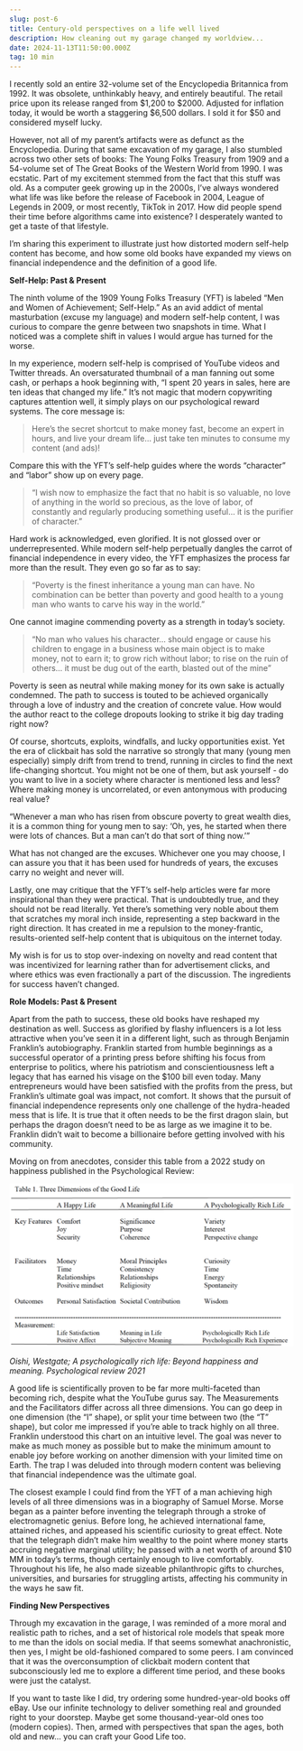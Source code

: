 ```yaml
---
slug: post-6
title: Century-old perspectives on a life well lived
description: How cleaning out my garage changed my worldview...
date: 2024-11-13T11:50:00.000Z
tag: 10 min
---
```

I recently sold an entire 32-volume set of the Encyclopedia Britannica from 1992. It was obsolete, unthinkably heavy, and entirely beautiful. The retail price upon its release ranged from $1,200 to $2000. Adjusted for inflation today, it would be worth a staggering $6,500 dollars. I sold it for $50 and considered myself lucky.

However, not all of my parent’s artifacts were as defunct as the Encyclopedia. During that same excavation of my garage, I also stumbled across two other sets of books: The Young Folks Treasury from 1909 and a 54-volume set of The Great Books of the Western World from 1990. I was ecstatic. Part of my excitement stemmed from the fact that this stuff was old. As a computer geek growing up in the 2000s, I’ve always wondered what life was like before the release of Facebook in 2004, League of Legends in 2009, or most recently, TikTok in 2017. How did people spend their time before algorithms came into existence? I desperately wanted to get a taste of that lifestyle.

I’m sharing this experiment to illustrate just how distorted modern self-help content has become, and how some old books have expanded my views on financial independence and the definition of a good life.

**Self-Help: Past & Present**

The ninth volume of the 1909 Young Folks Treasury (YFT) is labeled “Men and Women of Achievement; Self-Help.” As an avid addict of mental masturbation (excuse my language) and modern self-help content, I was curious to compare the genre between two snapshots in time. What I noticed was a complete shift in values I would argue has turned for the worse.

In my experience, modern self-help is comprised of YouTube videos and Twitter threads. An oversaturated thumbnail of a man fanning out some cash, or perhaps a hook beginning with, “I spent 20 years in sales, here are ten ideas that changed my life.” It’s not magic that modern copywriting captures attention well, it simply plays on our psychological reward systems. The core message is:

> Here’s the secret shortcut to make money fast, become an expert in hours, and live your dream life… just take ten minutes to consume my content (and ads)!

Compare this with the YFT’s self-help guides where the words “character” and “labor” show up on every page.

> “I wish now to emphasize the fact that no habit is so valuable, no love of anything in the world so precious, as the love of labor, of constantly and regularly producing something useful… it is the purifier of character.”

Hard work is acknowledged, even glorified. It is not glossed over or underrepresented. While modern self-help perpetually dangles the carrot of financial independence in every video, the YFT emphasizes the process far more than the result. They even go so far as to say: 

> “Poverty is the finest inheritance a young man can have. No combination can be better than poverty and good health to a young man who wants to carve his way in the world.”

One cannot imagine commending poverty as a strength in today’s society.

> “No man who values his character… should engage or cause his children to engage in a business whose main object is to make money, not to earn it; to grow rich without labor; to rise on the ruin of others… it must be dug out of the earth, blasted out of the mine”

Poverty is seen as neutral while making money for its own sake is actually condemned. The path to success is touted to be achieved organically through a love of industry and the creation of concrete value. How would the author react to the college dropouts looking to strike it big day trading right now?

Of course, shortcuts, exploits, windfalls, and lucky opportunities exist. Yet the era of clickbait has sold the narrative so strongly that many (young men especially) simply drift from trend to trend, running in circles to find the next life-changing shortcut. You might not be one of them, but ask yourself - do you want to live in a society where character is mentioned less and less? Where making money is uncorrelated, or even antonymous with producing real value?

“Whenever a man who has risen from obscure poverty to great wealth dies, it is a common thing for young men to say: ‘Oh, yes, he started when there were lots of chances. But a man can’t do that sort of thing now.’”

What has not changed are the excuses. Whichever one you may choose, I can assure you that it has been used for hundreds of years, the excuses carry no weight and never will.

Lastly, one may critique that the YFT’s self-help articles were far more inspirational than they were practical. That is undoubtedly true, and they should not be read literally. Yet there’s something very noble about them that scratches my moral inch inside, representing a step backward in the right direction. It has created in me a repulsion to the money-frantic, results-oriented self-help content that is ubiquitous on the internet today.

My wish is for us to stop over-indexing on novelty and read content that was incentivized for learning rather than for advertisement clicks, and where ethics was even fractionally a part of the discussion. The ingredients for success haven’t changed. 

**Role Models: Past & Present**

Apart from the path to success, these old books have reshaped my destination as well. Success as glorified by flashy influencers is a lot less attractive when you’ve seen it in a different light, such as through Benjamin Franklin’s autobiography. Franklin started from humble beginnings as a successful operator of a printing press before shifting his focus from enterprise to politics, where his patriotism and conscientiousness left a legacy that has earned his visage on the $100 bill even today. Many entrepreneurs would have been satisfied with the profits from the press, but Franklin’s ultimate goal was impact, not comfort. It shows that the pursuit of financial independence represents only one challenge of the hydra-headed mess that is life. It is true that it often needs to be the first dragon slain, but perhaps the dragon doesn’t need to be as large as we imagine it to be. Franklin didn’t wait to become a billionaire before getting involved with his community.

Moving on from anecdotes, consider this table from a 2022 study on happiness published in the Psychological Review:

![](public/good-life-chart.png)

*Oishi, Westgate; A psychologically rich life: Beyond happiness and meaning. Psychological review 2021*

A good life is scientifically proven to be far more multi-faceted than becoming rich, despite what the YouTube gurus say. The Measurements and the Facilitators differ across all three dimensions. You can go deep in one dimension (the “I” shape), or split your time between two (the “T” shape), but color me impressed if you’re able to track highly on all three. Franklin understood this chart on an intuitive level. The goal was never to make as much money as possible but to make the minimum amount to enable joy before working on another dimension with your limited time on Earth. The trap I was deluded into through modern content was believing that financial independence was the ultimate goal.

The closest example I could find from the YFT of a man achieving high levels of all three dimensions was in a biography of Samuel Morse. Morse began as a painter before inventing the telegraph through a stroke of electromagnetic genius. Before long, he achieved international fame, attained riches, and appeased his scientific curiosity to great effect. Note that the telegraph didn’t make him wealthy to the point where money starts accruing negative marginal utility; he passed with a net worth of around $10 MM in today’s terms, though certainly enough to live comfortably. Throughout his life, he also made sizeable philanthropic gifts to churches, universities, and bursaries for struggling artists, affecting his community in the ways he saw fit.

**Finding New Perspectives**

Through my excavation in the garage, I was reminded of a more moral and realistic path to riches, and a set of historical role models that speak more to me than the idols on social media. If that seems somewhat anachronistic, then yes, I might be old-fashioned compared to some peers. I am convinced that it was the overconsumption of clickbait modern content that subconsciously led me to explore a different time period, and these books were just the catalyst.

If you want to taste like I did, try ordering some hundred-year-old books off eBay. Use our infinite technology to deliver something real and grounded right to your doorstep. Maybe get some thousand-year-old ones too (modern copies). Then, armed with perspectives that span the ages, both old and new… you can craft your Good Life too.

